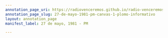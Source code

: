 ```yaml
---
annotation_page_uri: https://radiovenceremos.github.io/radio-venceremos-espanol-2/annotations/27-de-mayo-1981-pm-canvas-1-plomo-informativo.json
annotation_page_slug: 27-de-mayo-1981-pm-canvas-1-plomo-informativo
layout: annotation_page
manifest_label: 27 de mayo, 1981 - PM

---
```

